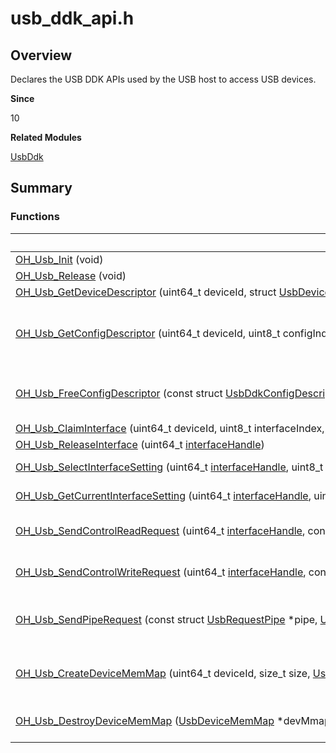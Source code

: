 # usb_ddk_api.h


## Overview

Declares the USB DDK APIs used by the USB host to access USB devices.

**Since**

10

**Related Modules**

[UsbDdk](_usb_ddk.md)


## Summary


### Functions

| Name| Description|
| -------- | -------- |
| [OH_Usb_Init](_usb_ddk.md#oh_usb_init)&nbsp;(void) | Initializes the DDK.|
| [OH_Usb_Release](_usb_ddk.md#oh_usb_release)&nbsp;(void) | Releases the DDK.|
| [OH_Usb_GetDeviceDescriptor](_usb_ddk.md#oh_usb_getdevicedescriptor)&nbsp;(uint64_t&nbsp;deviceId,&nbsp;struct&nbsp;[UsbDeviceDescriptor](_usb_device_descriptor.md)&nbsp;\*desc) | Obtains the device descriptor.|
| [OH_Usb_GetConfigDescriptor](_usb_ddk.md#oh_usb_getconfigdescriptor)&nbsp;(uint64_t&nbsp;deviceId,&nbsp;uint8_t&nbsp;configIndex,&nbsp;struct&nbsp;[UsbDdkConfigDescriptor](_usb_ddk_config_descriptor.md)&nbsp;\*\*const&nbsp;config) | Obtains the configuration descriptor. To avoid memory leakage, use [OH_Usb_FreeConfigDescriptor()](_usb_ddk.md#oh_usb_freeconfigdescriptor) to release a descriptor after use.|
| [OH_Usb_FreeConfigDescriptor](_usb_ddk.md#oh_usb_freeconfigdescriptor)&nbsp;(const&nbsp;struct&nbsp;[UsbDdkConfigDescriptor](_usb_ddk_config_descriptor.md)&nbsp;\*const&nbsp;config) | Releases the configuration descriptor. To avoid memory leakage, release a descriptor after use.|
| [OH_Usb_ClaimInterface](_usb_ddk.md#oh_usb_claiminterface)&nbsp;(uint64_t&nbsp;deviceId,&nbsp;uint8_t&nbsp;interfaceIndex,&nbsp;uint64_t&nbsp;\*[interfaceHandle](usb__ddk__types_8h.md#interfacehandle)) | Declares a USB interface.|
| [OH_Usb_ReleaseInterface](_usb_ddk.md#oh_usb_releaseinterface)&nbsp;(uint64_t&nbsp;[interfaceHandle](usb__ddk__types_8h.md#interfacehandle)) | Releases a USB interface.|
| [OH_Usb_SelectInterfaceSetting](_usb_ddk.md#oh_usb_selectinterfacesetting)&nbsp;(uint64_t&nbsp;[interfaceHandle](usb__ddk__types_8h.md#interfacehandle),&nbsp;uint8_t&nbsp;settingIndex) | Activates the alternate setting of a USB interface.|
| [OH_Usb_GetCurrentInterfaceSetting](_usb_ddk.md#oh_usb_getcurrentinterfacesetting)&nbsp;(uint64_t&nbsp;[interfaceHandle](usb__ddk__types_8h.md#interfacehandle),&nbsp;uint8_t&nbsp;\*settingIndex) | Obtains the activated alternate setting of a USB interface.|
| [OH_Usb_SendControlReadRequest](_usb_ddk.md#oh_usb_sendcontrolreadrequest)&nbsp;(uint64_t&nbsp;[interfaceHandle](usb__ddk__types_8h.md#interfacehandle),&nbsp;const&nbsp;struct&nbsp;[UsbControlRequestSetup](_usb_control_request_setup.md)&nbsp;\*setup,&nbsp;uint32_t&nbsp;[timeout](usb__ddk__types_8h.md#timeout),&nbsp;uint8_t&nbsp;\*data,&nbsp;uint32_t&nbsp;\*dataLen) | Sends a control read transfer request. This API works in a synchronous manner.|
| [OH_Usb_SendControlWriteRequest](_usb_ddk.md#oh_usb_sendcontrolwriterequest)&nbsp;(uint64_t&nbsp;[interfaceHandle](usb__ddk__types_8h.md#interfacehandle),&nbsp;const&nbsp;struct&nbsp;[UsbControlRequestSetup](_usb_control_request_setup.md)&nbsp;\*setup,&nbsp;uint32_t&nbsp;[timeout](usb__ddk__types_8h.md#timeout),&nbsp;const&nbsp;uint8_t&nbsp;\*data,&nbsp;uint32_t&nbsp;dataLen) | Sends a control write transfer request. This API works in a synchronous manner.|
| [OH_Usb_SendPipeRequest](_usb_ddk.md#oh_usb_sendpiperequest)&nbsp;(const&nbsp;struct&nbsp;[UsbRequestPipe](_usb_request_pipe.md)&nbsp;\*pipe,&nbsp;[UsbDeviceMemMap](_usb_device_mem_map.md)&nbsp;\*devMmap) | Sends a pipe request. This API works in a synchronous manner. It applies to interrupt transfer and bulk transfer.|
| [OH_Usb_CreateDeviceMemMap](_usb_ddk.md#oh_usb_createdevicememmap)&nbsp;(uint64_t&nbsp;deviceId,&nbsp;size_t&nbsp;size,&nbsp;[UsbDeviceMemMap](_usb_device_mem_map.md)&nbsp;\*\*devMmap) | Creates a buffer. To avoid memory leakage, use [OH_Usb_DestroyDeviceMemMap()](_usb_ddk.md#oh_usb_destroydevicememmap) to destroy a buffer after use.|
| [OH_Usb_DestroyDeviceMemMap](_usb_ddk.md#oh_usb_destroydevicememmap)&nbsp;([UsbDeviceMemMap](_usb_device_mem_map.md)&nbsp;\*devMmap) | Destroys a buffer. To avoid resource leakage, destroy a buffer in time after use.|
